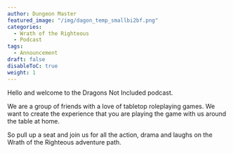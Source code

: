 ```yaml
---
author: Dungeon Master
featured_image: "/img/dagon_temp_smallbi2bf.png"
categories:
  - Wrath of the Righteous
  - Podcast
tags:
  - Announcement
draft: false
disableToC: true
weight: 1
---
```

<div style="text-align: left;">
Hello and welcome to the Dragons Not Included podcast.

We are a group of friends with a love of tabletop roleplaying games. We want to create the experience that you are playing the game with us around the table at home.

So pull up a seat and join us for all the action, drama and laughs  on the Wrath of the Righteous adventure path.
</div>
<!--more-->
